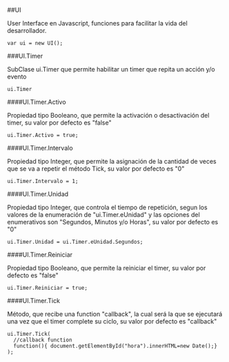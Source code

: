 ##UI

User Interface en Javascript, funciones para facilitar la vida del desarrollador.

    var ui = new UI();
  
###UI.Timer

SubClase ui.Timer que permite habilitar un timer que repita un acción y/o evento 

    ui.Timer

####UI.Timer.Activo

Propiedad tipo Booleano, que permite la activación o desactivación del timer, su valor por defecto es "false"

    ui.Timer.Activo = true;

####UI.Timer.Intervalo

Propiedad tipo Integer, que permite la asignación de la cantidad de veces que se va a repetir el método Tick, su valor por defecto es "0"

    ui.Timer.Intervalo = 1;

####UI.Timer.Unidad

Propiedad tipo Integer, que controla el tiempo de repetición, segun los valores de la enumeración de "ui.Timer.eUnidad" y las opciones del enumerativos son "Segundos, Minutos y/o Horas", su valor por defecto es "0"

    ui.Timer.Unidad = ui.Timer.eUnidad.Segundos;

####UI.Timer.Reiniciar

Propiedad tipo Booleano, que permite la reiniciar el timer, su valor por defecto es "false"

    ui.Timer.Reiniciar = true;

####UI.Timer.Tick

Método, que recibe una function "callback", la cual será la que se ejecutará una vez que el timer complete su ciclo, su valor por defecto es "callback"

    ui.Timer.Tick(
      //callback function
      function(){ document.getElementById("hora").innerHTML=new Date();}
    );
